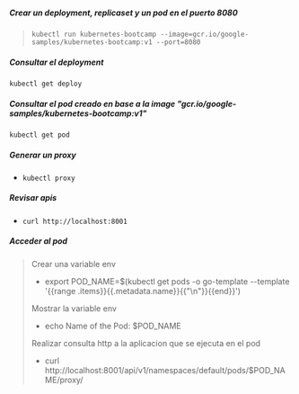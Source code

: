 ##### Crear un deployment, replicaset y un pod en el puerto 8080
> `kubectl run kubernetes-bootcamp --image=gcr.io/google-samples/kubernetes-bootcamp:v1 --port=8080`

##### Consultar el deployment
`kubectl get deploy`

##### Consultar el pod creado en base a la image "gcr.io/google-samples/kubernetes-bootcamp:v1"
`kubectl get pod`

##### Generar un proxy
- `kubectl proxy`

##### Revisar apis
- `curl http://localhost:8001`

##### Acceder al pod
> Crear una variable env
> - export POD_NAME=$(kubectl get pods -o go-template --template '{{range .items}}{{.metadata.name}}{{"\n"}}{{end}}')
>
> Mostrar la variable env
> - echo Name of the Pod: $POD_NAME
>
> Realizar consulta http a la aplicacion que se ejecuta en el pod
> - curl http://localhost:8001/api/v1/namespaces/default/pods/$POD_NAME/proxy/

